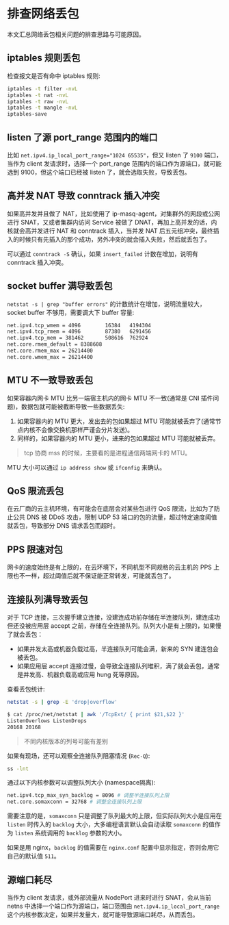 # 排查网络丢包

本文汇总网络丢包相关问题的排查思路与可能原因。

## iptables 规则丢包

检查报文是否有命中 iptables 规则:

```bash
iptables -t filter -nvL
iptables -t nat -nvL
iptables -t raw -nvL
iptables -t mangle -nvL
iptables-save
```

## listen 了源 port_range 范围内的端口

比如 `net.ipv4.ip_local_port_range="1024 65535"`，但又 listen 了 `9100` 端口，当作为 client 发请求时，选择一个 port_range 范围内的端口作为源端口，就可能选到 9100，但这个端口已经被 listen 了，就会选取失败，导致丢包。

## 高并发 NAT 导致 conntrack 插入冲突

如果高并发并且做了 NAT，比如使用了 ip-masq-agent，对集群外的网段或公网进行 SNAT，又或者集群内访问 Service 被做了 DNAT，再加上高并发的话，内核就会高并发进行 NAT 和 conntrack 插入，当并发 NAT 后五元组冲突，最终插入的时候只有先插入的那个成功，另外冲突的就会插入失败，然后就丢包了。

可以通过 `conntrack -S` 确认，如果 `insert_failed` 计数在增加，说明有 conntrack 插入冲突。

## socket buffer 满导致丢包

`netstat -s | grep "buffer errors"` 的计数统计在增加，说明流量较大，socket buffer 不够用，需要调大下 buffer 容量:

```bash
net.ipv4.tcp_wmem = 4096        16384   4194304
net.ipv4.tcp_rmem = 4096        87380   6291456
net.ipv4.tcp_mem = 381462       508616  762924
net.core.rmem_default = 8388608
net.core.rmem_max = 26214400
net.core.wmem_max = 26214400
```

## MTU 不一致导致丢包

如果容器内网卡 MTU 比另一端宿主机内的网卡 MTU 不一致(通常是 CNI 插件问题)，数据包就可能被截断导致一些数据丢失:
1. 如果容器内的 MTU 更大，发出去的包如果超过 MTU 可能就被丢弃了(通常节点内核不会像交换机那样严谨会分片发送)。
2. 同样的，如果容器内的 MTU 更小，进来的包如果超过 MTU 可能就被丢弃。

> tcp 协商 mss 的时候，主要看的是进程通信两端网卡的 MTU。

MTU 大小可以通过 `ip address show` 或 `ifconfig` 来确认。

## QoS 限流丢包

在云厂商的云主机环境，有可能会在底层会对某些包进行 QoS 限流，比如为了防止公共 DNS 被 DDoS 攻击，限制 UDP 53 端口的包的流量，超过特定速度阈值就丢包，导致部分 DNS 请求丢包而超时。

## PPS 限速对包

网卡的速度始终是有上限的，在云环境下，不同机型不同规格的云主机的 PPS 上限也不一样，超过阈值后就不保证能正常转发，可能就丢包了。

## 连接队列满导致丢包

对于 TCP 连接，三次握手建立连接，没建连成功前存储在半连接队列，建连成功但还没被应用层 accept 之前，存储在全连接队列。队列大小是有上限的，如果慢了就会丢包：
* 如果并发太高或机器负载过高，半连接队列可能会满，新来的 SYN 建连包会被丢包。
* 如果应用层 accept 连接过慢，会导致全连接队列堆积，满了就会丢包，通常是并发高、机器负载高或应用 hung 死等原因。

查看丢包统计:

```bash
netstat -s | grep -E 'drop|overflow'
```

```bash
$ cat /proc/net/netstat | awk '/TcpExt/ { print $21,$22 }'
ListenOverlows ListenDrops
20168 20168
```

> 不同内核版本的列号可能有差别

如果有现场，还可以观察全连接队列阻塞情况 (`Rec-Q`):

```bash
ss -lnt
```

通过以下内核参数可以调整队列大小 (namespace隔离):
```bash
net.ipv4.tcp_max_syn_backlog = 8096 # 调整半连接队列上限
net.core.somaxconn = 32768 # 调整全连接队列上限
```

需要注意的是，`somaxconn` 只是调整了队列最大的上限，但实际队列大小是应用在 `listen` 时传入的 `backlog` 大小，大多编程语言默认会自动读取 `somaxconn` 的值作为 `listen` 系统调用的 `backlog` 参数的大小。

如果是用 nginx，`backlog` 的值需要在 `nginx.conf` 配置中显示指定，否则会用它自己的默认值 `511`。

## 源端口耗尽

当作为 client 发请求，或外部流量从 NodePort 进来时进行 SNAT，会从当前 netns 中选择一个端口作为源端口，端口范围由 `net.ipv4.ip_local_port_range` 这个内核参数决定，如果并发量大，就可能导致源端口耗尽，从而丢包。